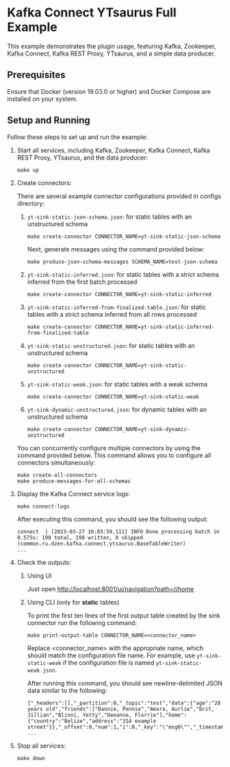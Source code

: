 # Kafka Connect YTsaurus Full Example

This example demonstrates the plugin usage, featuring Kafka, Zookeeper, Kafka Connect, Kafka REST Proxy, YTsaurus, and a simple data producer.

## Prerequisites

Ensure that Docker (version 19.03.0 or higher) and Docker Compose are installed on your system.

## Setup and Running

Follow these steps to set up and run the example:

1. Start all services, including Kafka, Zookeeper, Kafka Connect, Kafka REST Proxy, YTsaurus, and the data producer:

   ```
   make up
   ```

2. Create connectors:

   There are several example connector configurations provided in configs directory:

   1. `yt-sink-static-json-schema.json`: for static tables with an unstructured schema
      ```
      make create-connector CONNECTOR_NAME=yt-sink-static-json-schema
      ```
      Next, generate messages using the command provided below:
      ```
      make produce-json-schema-messages SCHEMA_NAME=test-json-schema
      ```
   2. `yt-sink-static-inferred.json`: for static tables with a strict schema inferred from the first batch processed
      ```
      make create-connector CONNECTOR_NAME=yt-sink-static-inferred
      ```
   3. `yt-sink-static-inferred-from-finalized-table.json`: for static tables with a strict schema inferred from all rows processed
      ```
      make create-connector CONNECTOR_NAME=yt-sink-static-inferred-from-finalized-table
      ```
   4. `yt-sink-static-unstructured.json`: for static tables with an unstructured schema
      ```
      make create-connector CONNECTOR_NAME=yt-sink-static-unstructured
      ```
   5. `yt-sink-static-weak.json`: for static tables with a weak schema
      ```
      make create-connector CONNECTOR_NAME=yt-sink-static-weak
      ```
   6. `yt-sink-dynamic-unstructured.json`: for dynamic tables with an unstructured schema
      ```
      make create-connector CONNECTOR_NAME=yt-sink-dynamic-unstructured
      ```
   You can concurrently configure multiple connectors by using the command provided below. This command allows you to configure all connectors simultaneously:
   ```
   make create-all-connectors
   make produce-messages-for-all-schemas
   ```

3. Display the Kafka Connect service logs:

   ```
   make connect-logs
   ```

   After executing this command, you should see the following output:

   ```
   connect  | [2023-03-27 16:03:59,111] INFO Done processing batch in 0.575s: 190 total, 190 written, 0 skipped (common.ru.dzen.kafka.connect.ytsaurus.BaseTableWriter)
   ...
   ```

4. Check the outputs:
   1. Using UI

      Just open <http://localhost:8001/ui/navigation?path=//home>

   2. Using CLI (only for **static** tables)

      To print the first ten lines of the first output table created by the sink connector run the following command:

      ```
      make print-output-table CONNECTOR_NAME=<connector_name>
      ```
      Replace <connector_name> with the appropriate name, which should match the configuration file name. For example, use `yt-sink-static-weak` if the configuration file is named `yt-sink-static-weak.json`.

      After running this command, you should see newline-delimited JSON data similar to the following:

      ```
      {"_headers":[],"_partition":0,"_topic":"test","data":{"age":"28 years old","friends":["Dannie, Pennie","Amara, Aurlie","Brit, Jillian","Blinni, Yetty","Deeanne, Florrie"],"home":{"country":"Belize","address":"314 example street"}},"_offset":0,"num":1,"i":0,"_key":"\"msg0\"","_timestamp":1679933023845}
      ...
      ```

5. Stop all services:

   ```
   make down
   ```

